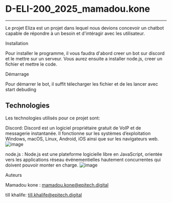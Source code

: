# D-ELI-200_2025_mamadou.kone
****
Le projet Eliza est un projet dans lequel nous devions concevoir un chatbot capable de répondre à un besoin et d'intéragir avec les utilisateur.


Installation

Pour installer le programme, il vous faudra d'abord creer un bot sur discord et le mettre sur un serveur. Vous aurez ensuite a installer node.js, creer un fichier et mettre le code.


Démarrage

Pour démarrer le bot, il suffit télecharger les fichier et de les lancer avec start debuding


## Technologies
Les technologies utilisés pour ce projet sont:

Discord: Discord est un logiciel propriétaire gratuit de VoIP et de messagerie instantanée. Il fonctionne sur les systèmes d’exploitation Windows, macOS, Linux, Android, iOS ainsi que sur les navigateurs web.![image](https://user-images.githubusercontent.com/72010377/120938671-4244a380-c714-11eb-8172-d95bb7be8ed1.png)

node.js : Node.js est une plateforme logicielle libre en JavaScript, orientée vers les applications réseau événementielles hautement concurrentes qui doivent pouvoir monter en charge. ![image](https://user-images.githubusercontent.com/72010377/120938812-14ac2a00-c715-11eb-8b53-8764b337eddc.png)


Auteurs

Mamadou kone : mamadou.kone@epitech.digital

till khalife: till.khalife@epitech.digital
